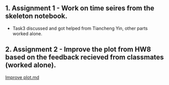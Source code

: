 
## 1. Assignment 1 -  Work on time seires from the skeleton notebook.

  - Task3 discussed and got helped from Tiancheng Yin, other parts worked alone.



## 2. Assignment 2 -  Improve the plot from HW8 based on the feedback recieved from classmates (worked alone).
[Improve plot.md](https://github.com/xiaoninh/PUI2018_xh1163/blob/master/HW11_xh1163/improved_plot.md) 

